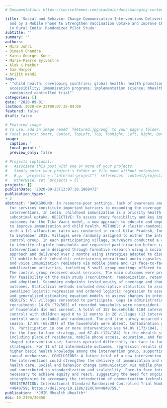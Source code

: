 ```yaml
---
# Documentation: https://sourcethemes.com/academic/docs/managing-content/

title: 'Social and Behavior Change Communication Interventions Delivered Face-to-Face
  and by a Mobile Phone to Strengthen Vaccination Uptake and Improve Child Health
  in Rural India: Randomized Pilot Study'
subtitle: ''
summary: ''
authors:
- Mira Johri
- Dinesh Chandra
- Karna Georges Kone
- Marie-Pierre Sylvestre
- Alok K Mathur
- Sam Harper
- Arijit Nandi
tags:
- '"child health; developing countries; global health; health promotion; health services
  accessibility; immunization programs; implementation science; mhealth; pilot projects;
  randomized controlled trial"'
categories: []
date: '2020-09-01'
lastmod: 2020-09-25T09:07:38-04:00
featured: false
draft: false

# Featured image
# To use, add an image named `featured.jpg/png` to your page's folder.
# Focal points: Smart, Center, TopLeft, Top, TopRight, Left, Right, BottomLeft, Bottom, BottomRight.
image:
  caption: ''
  focal_point: ''
  preview_only: false

# Projects (optional).
#   Associate this post with one or more of your projects.
#   Simply enter your project's folder or file name without extension.
#   E.g. `projects = ["internal-project"]` references `content/project/deep-learning/index.md`.
#   Otherwise, set `projects = []`.
projects: []
publishDate: '2020-09-25T13:07:38.196847Z'
publication_types:
- 2
abstract: 'BACKGROUND: In resource-poor settings, lack of awareness and low demand
  for services constitute important barriers to expanding the coverage of effective
  interventions. In India, childhood immunization is a priority health strategy with
  suboptimal uptake. OBJECTIVE: To assess study feasibility and key implementation
  outcomes for the Tika Vaani model, a new approach to educate and empower beneficiaries
  to improve immunization and child health. METHODS: A cluster-randomized pilot trial
  with a 1:1 allocation ratio was conducted in rural Uttar Pradesh, India, from January
  to September 2018. Villages were randomly assigned to either the intervention or
  control group. In each participating village, surveyors conducted a complete enumeration
  to identify eligible households and requested participation before randomization.
  Interventions were designed through formative research using a social marketing
  approach and delivered over 3 months using strategies adapted to disadvantaged populations:
  (1) mobile health (mHealth): entertaining educational audio capsules (edutainment)
  and voice immunization reminders via mobile phone and (2) face-to-face: community
  mobilization activities, including 3 small group meetings offered to each participant.
  The control group received usual services. The main outcomes were prespecified criteria
  for feasibility of the main study (recruitment, randomization, retention, contamination,
  and adoption). Secondary endpoints tested equity of coverage and changes in intermediate
  outcomes. Statistical methods included descriptive statistics to assess feasibility,
  penalized logistic regression and ordered logistic regression to assess coverage,
  and generalized estimating equation models to assess changes in intermediate outcomes.
  RESULTS: All villages consented to participate. Gaps in administrative data hampered
  recruitment; 14.0% (79/565) of recorded households were nonresident. Only 1.4% (8/565)
  of households did not consent. A total of 387 households (184 intervention and 203
  control) with children aged 0 to 12 months in 26 villages (13 intervention and 13
  control) were included and randomized. The end line survey occurred during the flood
  season; 17.6% (68/387) of the households were absent. Contamination was less than
  1%. Participation in one or more interventions was 94.0% (173/184), 78.3% (144/184)
  for the face-to-face strategy, and 67.4% (124/184) for the mHealth strategy. Determinants
  including place of residence, mobile phone access, education, and female empowerment
  shaped intervention use; factors operated differently for face-to-face and mHealth
  strategies. For 11 of 13 intermediate outcomes, regression results showed significantly
  higher basic health knowledge among the intervention group, supporting hypothesized
  causal mechanisms. CONCLUSIONS: A future trial of a new intervention model is feasible.
  The interventions could strengthen the delivery of immunization and universal primary
  health care. Social and behavior change communication via mobile phones proved viable
  and contributed to standardization and scalability. Face-to-face interactions remain
  necessary to achieve equity and reach, suggesting the need for ongoing health system
  strengthening to accompany the introduction of communication technologies. TRIAL
  REGISTRATION: International Standard Randomized Controlled Trial Number (ISRCTN)
  44840759; https://doi.org/10.1186/ISRCTN44840759.'
publication: '*JMIR Mhealth Uhealth*'
doi: 10.2196/20356
---
```

